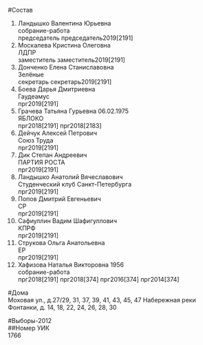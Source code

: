 #Состав  
1. Ландышко Валентина Юрьевна  
    собрание-работа  
    председатель председатель2019[2191]  
2. Москалева Кристина Олеговна  
    ЛДПР  
    заместитель заместитель2019[2191]  
3. Донченко Елена Станиславовна  
    Зелёные  
    секретарь секретарь2019[2191]  
4. Боева Дарья Дмитриевна  
    Гаудеамус  
    прг2019[2191]  
5. Грачева Татьяна Гурьевна 06.02.1975  
    ЯБЛОКО  
    прг2018[2191] прг2018[2183]  
6. Дейчук Алексей Петрович  
    Союз Труда  
    прг2019[2191]  
7. Дик Степан Андреевич  
    ПАРТИЯ РОСТА  
    прг2019[2191]  
8. Ландышко Анатолий Вячеславович  
    Студенческий клуб Санкт-Петербурга  
    прг2019[2191]  
9. Попов Дмитрий Евгеньевич  
    СР  
    прг2019[2191]  
10. Сафиуллин Вадим Шафигуллович  
    КПРФ  
    прг2019[2191]  
11. Струкова Ольга Анатольевна  
    ЕР  
    прг2019[2191]  
12. Хафизова Наталья Викторовна 1956  
    собрание-работа  
    прг2018[2191] прг2018[374] прг2016[374] прг2014[374]  

#Дома  
Моховая ул., д.27/29, 31, 37, 39, 41, 43, 45, 47 Набережная реки Фонтанки, д. 14, 18, 22, 24, 26, 28, 30  
  
#Выборы-2012  
##Номер УИК  
1766  
